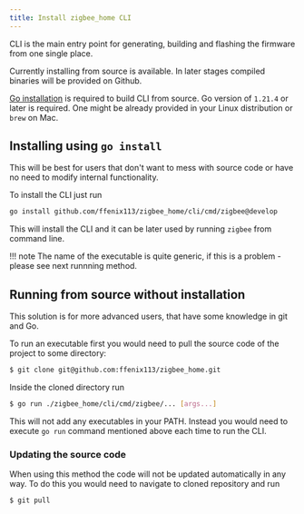```yaml
---
title: Install zigbee_home CLI
---
```


CLI is the main entry point for generating, building and flashing the firmware from one single place.

Currently installing from source is available. In later stages compiled binaries will be provided on Github.

[Go installation](https://go.dev/doc/install) is required to build CLI from source. Go version of `1.21.4` or later is required.
One might be already provided in your Linux distribution or `brew` on Mac.

## Installing using `go install`
This will be best for users that don't want to mess with source code or have no need to modify internal functionality.

To install the CLI just run
```bash
go install github.com/ffenix113/zigbee_home/cli/cmd/zigbee@develop
```
This will install the CLI and it can be later used by running `zigbee` from command line.

!!! note
    The name of the executable is quite generic, if this is a problem - please see next runnning method.

## Running from source without installation
This solution is for more advanced users, that have some knowledge in git and Go.

To run an executable first you would need to pull the source code of the project to some directory:
```bash
$ git clone git@github.com:ffenix113/zigbee_home.git
```
Inside the cloned directory run
```bash
$ go run ./zigbee_home/cli/cmd/zigbee/... [args...]
```

This will not add any executables in your PATH. Instead you would need to execute `go run` command mentioned above each time to run the CLI.

### Updating the source code
When using this method the code will not be updated automatically in any way. To do this you would need to navigate to cloned repository and run
```bash
$ git pull
```